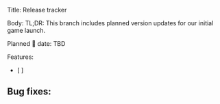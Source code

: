 Title: Release tracker

Body:
TL;DR: This branch includes planned version updates for our initial game launch.

Planned 🚢 date: TBD

Features:
- [ ] 

Bug fixes:
- 